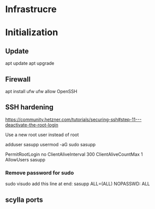 # Infrastrucre

# Initialization
## Update
apt update
apt upgrade

## Firewall
apt install ufw
ufw allow OpenSSH

## SSH hardening
https://community.hetzner.com/tutorials/securing-ssh#step-11---deactivate-the-root-login

Use a new root user instead of root

adduser sasupp
usermod -aG sudo sasupp

PermitRootLogin no
ClientAliveInterval 300
ClientAliveCountMax 1
AllowUsers sasupp

### Remove password for sudo
sudo visudo
add this line at end: sasupp ALL=(ALL) NOPASSWD: ALL

## scylla ports
